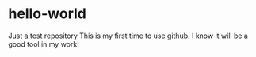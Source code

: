 # hello-world
Just a test repository
This is my first time to use github.
I know it will be a good tool in my work!
